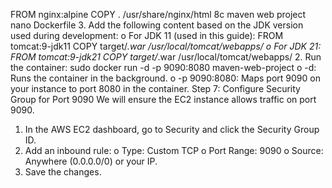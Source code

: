 FROM nginx:alpine
COPY . /usr/share/nginx/html
8c maven web project 
nano Dockerfile
3. Add the following content based on the JDK version used during development:
o For JDK 11 (used in this guide):
FROM tomcat:9-jdk11
COPY target/*.war /usr/local/tomcat/webapps/
o For JDK 21:
FROM tomcat:9-jdk21
COPY target/*.war /usr/local/tomcat/webapps/
2. Run the container:
sudo docker run -d -p 9090:8080 maven-web-project
o -d: Runs the container in the background.
o -p 9090:8080: Maps port 9090 on your instance to port 8080 in the
container.
Step 7: Configure Security Group for Port 9090
We will ensure the EC2 instance allows traffic on port 9090.
1. In the AWS EC2 dashboard, go to Security and click the Security Group ID.
2. Add an inbound rule:
o Type: Custom TCP
o Port Range: 9090
o Source: Anywhere (0.0.0.0/0) or your IP.
3. Save the changes.
